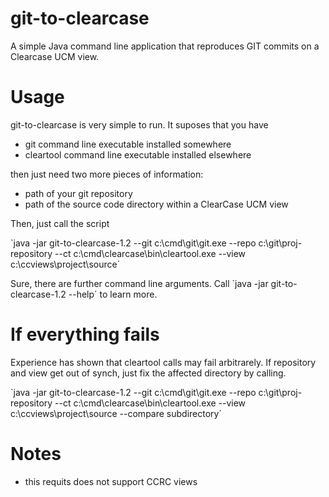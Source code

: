 git-to-clearcase
================

A simple Java command line application that reproduces GIT commits on a Clearcase UCM view.

# Usage

git-to-clearcase is very simple to run. It suposes that you have
 - git command line executable installed somewhere
 - cleartool command line executable installed elsewhere

then just need two more pieces of information:
 - path of your git repository
 - path of the source code directory within a ClearCase UCM view

Then, just call the script

`java -jar git-to-clearcase-1.2 --git c:\cmd\git\git.exe --repo c:\git\proj-repository --ct c:\cmd\clearcase\bin\cleartool.exe --view c:\ccviews\project\source´

Sure, there are further command line arguments. Call `java -jar git-to-clearcase-1.2 --help´ to learn more.

# If everything fails

Experience has shown that cleartool calls may fail arbitrarely. If repository and view get out of synch, just fix the affected directory by calling.

`java -jar git-to-clearcase-1.2 --git c:\cmd\git\git.exe --repo c:\git\proj-repository --ct c:\cmd\clearcase\bin\cleartool.exe --view c:\ccviews\project\source --compare subdirectory´

# Notes
 - this requits does not support CCRC views

